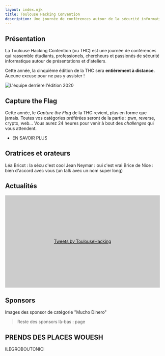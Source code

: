 ```yaml
---
layout: index.njk
title: Toulouse Hacking Convention
description: Une journée de conférences autour de la sécurité informatique, 100% en ligne cette année.
---
```


<h2 id="discover">Présentation</h2>

La Toulouse Hacking Contention (ou THC) est une journée de conférences qui rassemble étudiants, professionels, chercheurs et passionés de sécurité informatique autour de présentations et d'ateliers.

Cette année, la cinquième édition de la THC sera **entièrement à distance**. Aucune excuse pour ne pas y assister !

<img src="url:~/resources/team.jpg?width=960" alt="L'équipe derrière l'édition 2020">

<h2 id="ctf">Capture the Flag</h2>

Cette année, le _Capture the Flag_ de la THC revient, plus en forme que jamais. Toutes vos catégories préférées seront de la partie : pwn, reverse, crypto, web… Vous aurez 24 heures pour venir à bout des _challenges_ qui vous attendent.

- EN SAVOIR PLUS

## Oratrices et orateurs

Léa Bricot : la sécu c'est cool
Jean Neymar : oui c'est vrai
Brice de Nice : bien d'accord avec vous (un talk avec un nom super long)

<h2 id="news">Actualités</h2>

<a class="twitter-timeline" data-height="400" data-dnt="true" data-theme="light" href="https://twitter.com/ToulouseHacking?ref_src=twsrc%5Etfw" style="display: block; height: 300px; background: #ccc; line-height: 300px;  text-align: center;">Tweets by ToulouseHacking</a> <script async src="https://platform.twitter.com/widgets.js" charset="utf-8"></script>

<h2 id="sponsors">Sponsors</h2>

Images des sponsor de catégorie "Mucho Dinero"

> Reste des sponsors là-bas : page

## PRENDS DES PLACES WOUESH

ILEGROBOUTONICI
